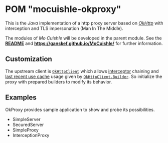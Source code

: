 # POM "mocuishle-okproxy"

This is the *Java* implementation of a http proxy server based on *[OkHttp](https://square.github.io/okhttp/)* with interception and TLS impersonation (Man In The Middle).

The modules of *Mo Cuishle* will be developed in the parent module. See the **[README](../README.md)** and **https://ganskef.github.io/MoCuishle/** for further information.

## Customization

The upstream client is [`OkHttpClient`](https://square.github.io/okhttp/4.x/okhttp/okhttp3/-ok-http-client/) which allows [interceptor](https://square.github.io/okhttp/features/interceptors/) chaining and [last recent use cache](https://square.github.io/okhttp/features/caching/) usage given by [`OkHttpClient.Builder`](https://square.github.io/okhttp/4.x/okhttp/okhttp3/-ok-http-client/-builder/). So initialize the proxy with prepared builders to modify its behavior.

## Examples

OkProxy provides sample application to show and probe its possibilities.

* SimpleServer
* SecuredServer
* SimpleProxy
* InterceptionProxy
